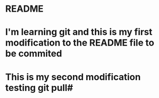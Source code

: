 # README #
# I'm learning git and this is my first modification to the README file to be commited #
# This is my second modification testing git pull#

